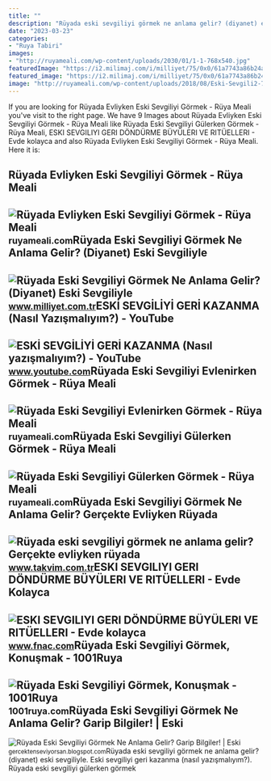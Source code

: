 ```yaml
---
title: ""
description: "Rüyada eski sevgiliyi görmek ne anlama gelir? (diyanet) eski sevgiliyle"
date: "2023-03-23"
categories:
- "Ruya Tabiri"
images:
- "http://ruyameali.com/wp-content/uploads/2030/01/1-1-768x540.jpg"
featuredImage: "https://i2.milimaj.com/i/milliyet/75/0x0/61a7743a86b24a0f203e8929.jpg"
featured_image: "https://i2.milimaj.com/i/milliyet/75/0x0/61a7743a86b24a0f203e8929.jpg"
image: "http://ruyameali.com/wp-content/uploads/2018/08/Eski-Sevgili2-768x512.jpg"
---
```


If you are looking for Rüyada Evliyken Eski Sevgiliyi Görmek - Rüya Meali you've visit to the right page. We have 9 Images about Rüyada Evliyken Eski Sevgiliyi Görmek - Rüya Meali like Rüyada Eski Sevgiliyi Gülerken Görmek - Rüya Meali, ESKI SEVGILIYI GERI DÖNDÜRME BÜYÜLERI VE RITÜELLERI - Evde kolayca and also Rüyada Evliyken Eski Sevgiliyi Görmek - Rüya Meali. Here it is:

Rüyada Evliyken Eski Sevgiliyi Görmek - Rüya Meali
--------------------------------------------------

 ![Rüyada Evliyken Eski Sevgiliyi Görmek - Rüya Meali](http://ruyameali.com/wp-content/uploads/2018/08/Eski-Sevgili2-768x512.jpg) <small>ruyameali.com</small>Rüyada Eski Sevgiliyi Görmek Ne Anlama Gelir? (Diyanet) Eski Sevgiliyle
-----------------------------------------------------------------------

 ![Rüyada Eski Sevgiliyi Görmek Ne Anlama Gelir? (Diyanet) Eski Sevgiliyle](https://i2.milimaj.com/i/milliyet/75/0x0/61a7743a86b24a0f203e8929.jpg) <small>www.milliyet.com.tr</small>ESKİ SEVGİLİYİ GERİ KAZANMA (Nasıl Yazışmalıyım?) - YouTube
-----------------------------------------------------------

 ![ESKİ SEVGİLİYİ GERİ KAZANMA (Nasıl yazışmalıyım?) - YouTube](https://i.ytimg.com/vi/XLANZQbk5cc/maxresdefault.jpg) <small>www.youtube.com</small>Rüyada Eski Sevgiliyi Evlenirken Görmek - Rüya Meali
----------------------------------------------------

 ![Rüyada Eski Sevgiliyi Evlenirken Görmek - Rüya Meali](http://ruyameali.com/wp-content/uploads/2030/01/1-1-768x540.jpg) <small>ruyameali.com</small>Rüyada Eski Sevgiliyi Gülerken Görmek - Rüya Meali
--------------------------------------------------

 ![Rüyada Eski Sevgiliyi Gülerken Görmek - Rüya Meali](http://ruyameali.com/wp-content/uploads/2025/08/1-6-810x592.jpg) <small>ruyameali.com</small>Rüyada Eski Sevgiliyi Görmek Ne Anlama Gelir? Gerçekte Evliyken Rüyada
----------------------------------------------------------------------

 ![Rüyada eski sevgiliyi görmek ne anlama gelir? Gerçekte evliyken rüyada](https://iatkv.tmgrup.com.tr/6b1be5/600/314/0/0/800/418?u=https:%2f%2fitkv.tmgrup.com.tr%2falbum%2f2021%2f12%2f14%2f1639514086537.jpg) <small>www.takvim.com.tr</small>ESKI SEVGILIYI GERI DÖNDÜRME BÜYÜLERI VE RITÜELLERI - Evde Kolayca
------------------------------------------------------------------

 ![ESKI SEVGILIYI GERI DÖNDÜRME BÜYÜLERI VE RITÜELLERI - Evde kolayca](https://static.fnac-static.com/multimedia/Images/FR/NR/e4/45/da/14304740/1507-1/tsp20220407210659/ESKI-SEVGILIYI-GERI-DONDURME-BUYULERI-VE-RITUELLERI-Evde-kolayca-yapabileceginiz-Rituller-Buyuler-ve-Tilsimlar.jpg) <small>www.fnac.com</small>Rüyada Eski Sevgiliyi Görmek, Konuşmak - 1001Ruya
-------------------------------------------------

 ![Rüyada Eski Sevgiliyi Görmek, Konuşmak - 1001Ruya](https://1001ruya.com/wp-content/uploads/ruyada-eski-sevgili-gormek.jpg) <small>1001ruya.com</small>Rüyada Eski Sevgiliyi Görmek Ne Anlama Gelir? Garip Bilgiler! | Eski
--------------------------------------------------------------------

 ![Rüyada Eski Sevgiliyi Görmek Ne Anlama Gelir? Garip Bilgiler! | Eski](https://2.bp.blogspot.com/-rJFF8kL4-3M/Ua1R6Sa32mI/AAAAAAAAAfc/Ycq9ANy-57Y/s1600/Rüyada+Eski+Sevgiliyi+Görmek.jpg) <small>gercektenseviyorsan.blogspot.com</small>Rüyada eski sevgiliyi görmek ne anlama gelir? (diyanet) eski sevgiliyle. Eski̇ sevgi̇li̇yi̇ geri̇ kazanma (nasıl yazışmalıyım?). Rüyada eski sevgiliyi gülerken görmek
